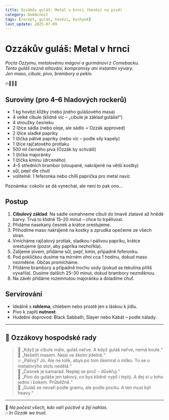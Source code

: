 ```yaml
---
title: Ozzákův guláš: Metal v hrnci (hovězí na pivě)
category: Domácnost
tags: [recept, guláš, hovězí, kuchyně]
last_update: 2025-07-09
---
```


# Ozzákův guláš: Metal v hrnci

*Pocta Ozzymu, metalovému mágovi a gurmánovi z Comebacku.  
Tento guláš nezná slitování, kompromisy ani instantní vývary.  
Jen maso, cibule, pivo, brambory a peklo.*

🔥🎸🍺🥔

## Suroviny (pro 4–6 hladových rockerů)

- 1 kg hovězí kližky (nebo jiného gulášového masa)
- 4 velké cibule (klidně víc – „cibule je základ guláše!“)
- 4 stroužky česneku
- 2 lžíce sádla (nebo oleje, ale sádlo = Ozzák approved)
- 2 lžíce sladké papriky
- 1 lžička pálivé papriky (nebo víc – podle síly kapely)
- 1 lžíce rajčatového protlaku
- 500 ml černého piva (Ozzák by schválil)
- 1 lžička majoránky
- 1 lžička kmínu (drceného)
- 4–5 středních brambor (oloupané, nakrájené na větší kostky)
- sůl, pepř dle chuti
- volitelně: 1 feferonka nebo chilli paprička pro metal navíc

Poznámka: cokoliv se dá vynechat, ale není to pak ono...

## Postup

1. **Cibulový základ**: Na sádle osmahneme cibuli do tmavě zlatavé až hnědé barvy. Trvá to klidně 15–20 minut – chce to trpělivost.
2. Přidáme nasekaný česnek a krátce orestujeme.
3. Přihodíme maso nakrájené na kostky a zprudka opečeme ze všech stran.
4. Vmícháme rajčatový protlak, sladkou i pálivou papriku, krátce orestujeme (pozor, aby paprika nezhořkla).
5. Zalijeme pivem, přidáme sůl, pepř, kmín, případně feferonku.
6. Pod pokličkou dusíme na mírném ohni cca 1 hodinu, dokud maso nezměkne. Občas promícháme.
7. Přidáme brambory a případně trochu vody (pokud se tekutina příliš vyvařila). Dusíme dalších 25–30 minut, dokud brambory nezměknou.
8. Na závěr přidáme rozemnutou majoránku a doladíme chuť.

## Servírování

- Ideálně s **rohlema**, chlebem nebo prostě jen s láskou k jídlu.
- Pivo k zapití **nutnost**.
- Hudební doprovod: Black Sabbath, Slayer nebo Kabát – podle nálady.

---

## 🍻 Ozzákovy hospodské rady

> 🥁 „Když je cibule málo, guláš neřve. A když guláš neřve, nemá koule.“  
> 🍖 „Nešetři masem. Nejsi ve školní jídelně.“  
> 🔥 „Pálivý? Jo. Ale ne tolik, abys po tom škemral o mlíko. To se u metalovýho stolu nedělá.“  
> 🧄 „Česnek je kamarád. Neptej se proč – důvěřuj.“  
> 🍺 „Pivo do guláše jen takový, co bys klidně vypil i teplý. A dej si u toho jedno i bokem. Průběžně.“  
> 🤘 „Guláš se nevaří podle gramu, ale podle pocitu. A ten musí být heavy.“

---

🖤 *Na počest všech, kdo vaří poctivě a žijí nahlas.*  
🎶 *In Ozzák we trust.*
